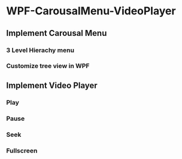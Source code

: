 # WPF-CarousalMenu-VideoPlayer
## Implement Carousal Menu
### 3 Level Hierachy menu
### Customize tree view in WPF
## Implement Video Player
### Play
### Pause
### Seek
### Fullscreen
